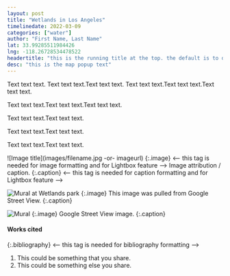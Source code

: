 ```yaml
---
layout: post
title: "Wetlands in Los Angeles"
timelinedate: 2022-03-09
categories: ["water"]
author: "First Name, Last Name"
lat: 33.99285511984426 
lng: -118.26728534478522
headertitle: "this is the running title at the top. the default is to display the site title, so to activate the running title you will need to uncomment in the post.html layout"
desc: "this is the map popup text"
---
```



Text text text. Text text text.Text text text.
Text text text.Text text text.Text text text.


Text text text.Text text text.Text text text.



Text text text.Text text text.

Text text text.Text text text.

Text text text.Text text text.


![Image title](images/filename.jpg -or- imageurl)
   {:.image} <-- this tag is needed for image formatting and for Lightbox feature -->
Image attribution / caption.
   {:.caption} <-- this tag is needed for caption formatting and for Lightbox feature -->
   
   

![Mural at Wetlands park](images/wetlandsparkmural.png)
   {:.image}
This image was pulled from Google Street View.
   {:.caption} 

![Mural](images/wetlandsparkmural.jpg)
   {:.image} 
Google Street View image.
   {:.caption} 


#### Works cited


{:.bibliography} <-- this tag is needed for bibliography formatting -->
1. This could be something that you share.
2. This could be something else you share.
